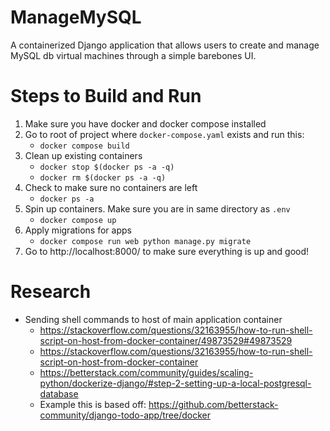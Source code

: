 # ManageMySQL
A containerized Django application that allows users to create and manage MySQL db virtual machines through a simple barebones UI.

# Steps to Build and Run
1. Make sure you have docker and docker compose installed
2. Go to root of project where `docker-compose.yaml` exists and run this:
    * ```docker compose build```
3. Clean up existing containers
    * ```docker stop $(docker ps -a -q)```
    * ```docker rm $(docker ps -a -q)```
5. Check to make sure no containers are left
    * ```docker ps -a```
6. Spin up containers. Make sure you are in same directory as `.env`
    * ```docker compose up```
7. Apply migrations for apps
    * ```docker compose run web python manage.py migrate```
8. Go to http://localhost:8000/ to make sure everything is up and good!

# Research
- Sending shell commands to host of main application container
    - https://stackoverflow.com/questions/32163955/how-to-run-shell-script-on-host-from-docker-container/49873529#49873529
    - https://stackoverflow.com/questions/32163955/how-to-run-shell-script-on-host-from-docker-container
    - https://betterstack.com/community/guides/scaling-python/dockerize-django/#step-2-setting-up-a-local-postgresql-database
    - Example this is based off: https://github.com/betterstack-community/django-todo-app/tree/docker